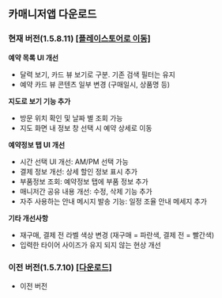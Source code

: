 ## 카매니저앱 다운로드

### 현재 버전(1.5.8.11) [[플레이스토어로 이동]](https://play.google.com/store/apps/details?id=com.carang.carmanager)

**예약 목록 UI 개선**
- 달력 보기, 카드 뷰 보기로 구분. 기존 검색 필터는 유지
- 예약 카드 뷰 콘텐츠 일부 변경 (구매일시, 상품명 등)
  
**지도로 보기 기능 추가**
- 방문 위치 확인 및 날짜 별 조회 가능
- 지도 화면 내 정보 창 선택 시 예약 상세로 이동
  
**예약정보 탭 UI 개선**
- 시간 선택 UI 개선: AM/PM 선택 가능
- 결제 정보 개선: 상세 할인 정보 표시 추가
- 부품정보 조회: 예약정보 탭에 부품 정보 추가
- 매니저간 공유 내용 개선: 수정, 삭제 기능 추가
- 자주 사용하는 안내 메시지 발송 기능: 일정 조율 안내 메세지 추가

**기타 개선사항**
- 재구매, 결제 전 라벨 색상 변경 (재구매 = 파란색, 결제 전 = 빨간색)
- 입력한 타이어 사이즈가 유지 되지 않는 현상 개선

### 이전 버전(1.5.7.10) [[다운로드]](https://public.carsuri.co.kr/apps/com.carang.carmanager-RELEASE-1.5.7(10)-20240805.apk)
- 이전 버전